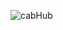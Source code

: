 
![cabHub](https://github.com/OzgeCetin43/CabHUB_Responsive_Design/assets/32112164/7a6fdc12-6d50-4f74-8617-7bd4602ea44b)
